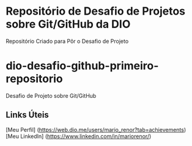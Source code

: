 # Repositório de Desafio de Projetos sobre Git/GitHub da DIO
Repositório Criado para Pôr o Desafio de Projeto 

# dio-desafio-github-primeiro-repositorio
Desafio de Projeto sobre Git/GitHub

## Links Úteis
[Meu Perfil] (https://web.dio.me/users/mario_renor?tab=achievements)
[Meu LinkedIn] (https://www.linkedin.com/in/mariorenor/)

